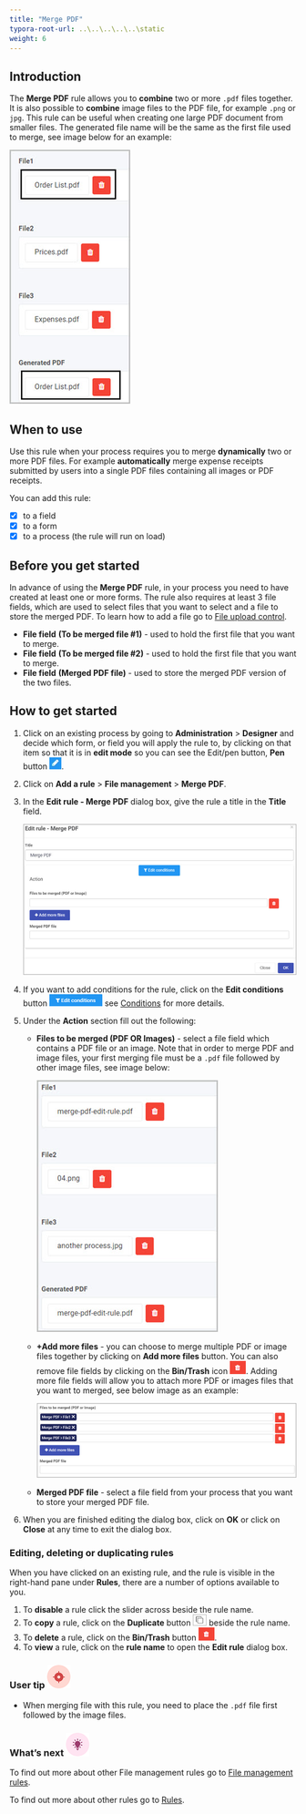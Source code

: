 ```yaml
---
title: "Merge PDF"
typora-root-url: ..\..\..\..\..\static
weight: 6
---
```


## Introduction

The **Merge PDF** rule allows you to **combine** two or more `.pdf` files together. It is also possible to **combine** image files to the PDF file, for example `.png` or `jpg`. This rule can be useful when creating one large PDF document from smaller files. The generated file name will be the same as the first file used to merge, see image below for an example:

![Generated PDF file name](/images/merge-pdf-name.jpg)

## When to use 
Use this rule when your process requires you to merge **dynamically** two or more PDF files. For example **automatically** merge expense receipts submitted by users into a single PDF files containing all images or PDF receipts.

You can add this rule:

- [x] to a field
- [x] to a form
- [x] to a process (the rule will run on load)

## Before you get started

In advance of using the **Merge PDF** rule, in your process you need to have created at least one or more forms. The rule also requires at least 3 file fields, which are used to select files that you want to select and a file to store the merged PDF. To learn how to add a file go to [File upload control](/docs/platform/controls/input/file-upload/).

- **File field** **(To be merged file #1)** - used to hold the first file that you want to merge.
- **File field** **(To be merged file #2)** - used to hold the first file that you want to merge.
- **File field** **(Merged PDF file)** - used to store the merged PDF version of the two files.

## How to get started

1. Click on an existing process by going to **Administration** > **Designer** and decide which form, or field you will apply the rule to, by clicking on that item so that it is in **edit mode** so you can see the Edit/pen button, **Pen** button ![Pen button](/images/penicon.png).

2. Click on **Add a rule** > **File management** > **Merge PDF**.

3. In the **Edit rule - Merge PDF** dialog box, give the rule a title in the **Title** field.

   ![Edit rule - copy file](/images/merge-pdf-edit-rule.jpg)

4. If you want to add conditions for the rule, click on the **Edit conditions** button ![Edit conditions button](/images/editconditions.png) see [Conditions](/docs/platform/rules/general/add-conditions/) for more details.

5. Under the **Action** section fill out the following:

   - **Files to be merged (PDF OR Images)** - select a file field which contains a PDF file or an image. Note that in order to merge PDF and image files, your first merging file must be a `.pdf` file followed by other image files, see image below:

     ![PDF files merged with images](/images/merge-pdf-images.jpg)

   - **+Add more files** - you can choose to merge multiple PDF or image files together by clicking on **Add more files** button. You can also remove file fields by clicking on the **Bin/Trash** icon ![Bin/Trash button](/images/bin.png). Adding more file fields will allow you to attach more PDF or images files that you want to merged, see below image as an example:

     ![Multiple files to be merged](/images/merge-pdf-mulitiple-files.jpg)

   - **Merged PDF file** - select a file field from your process that you want to store your merged PDF file.

6. When you are finished editing the dialog box, click on **OK** or click on **Close** at any time to exit the dialog box.

### Editing, deleting or duplicating rules

When you have clicked on an existing rule, and the rule is visible in the right-hand pane under **Rules**, there are a number of options available to you.

1. To **disable** a rule click the slider across beside the rule name.
2. To **copy** a rule, click on the **Duplicate** button ![Duplicate button](/images/duplicate-button.jpg) beside the rule name.
3. To **delete** a rule, click on the **Bin/Trash** button ![Bin/Trash button](/images/bin.png).
4. To **view** a rule, click on the **rule name** to open the **Edit rule** dialog box.

### User tip ![Target icon](/images/05.png)

- When merging file with this rule, you need to place the `.pdf` file first followed by the image files.

### What’s next ![Idea icon](/images/18.png)

To find out more about other File management rules go to [File management rules](/docs/platform/rules/files/).

To find out more about other rules go to [Rules](/docs/platform/rules/).
